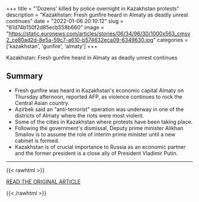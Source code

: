 +++
title = "'Dozens' killed by police overnight in Kazakhstan protests"
description = "Kazakhstan: Fresh gunfire heard in Almaty as deadly unrest continues"
date = "2022-01-06 20:10:12"
slug = "61d74b150f2d85ecb558b660"
image = "https://static.euronews.com/articles/stories/06/34/96/30/1000x563_cmsv2_ce80ad2d-8e5a-59c7-a610-b574632eca09-6349630.jpg"
categories = ['kazakhstan', 'gunfire', 'almaty']
+++

Kazakhstan: Fresh gunfire heard in Almaty as deadly unrest continues

## Summary

- Fresh gunfire was heard in Kazakhstan's economic capital Almaty on Thursday afternoon, reported AFP, as violence continues to rock the Central Asian country.
- Azirbek said an "anti-terrorist" operation was underway in one of the districts of Almaty where the riots were most violent.
- Some of the cities in Kazakhstan where protests have been taking place.
- Following the government's dismissal, Deputy prime minister Alikhan Smailov is to assume the role of interim prime minister until a new cabinet is formed.
- Kazakhstan is of crucial importance to Russia as an economic partner and the former president is a close ally of President Vladimir Putin.

---

{{< rawhtml >}}
  <p class="article-category">
    <a target="_blank" href="https://www.euronews.com/2022/01/05/state-of-emergency-in-kazakhstan-amid-protests-over-soaring-gas-prices">READ THE ORIGINAL ARTICLE</a>
  </p>
{{< /rawhtml >}}

